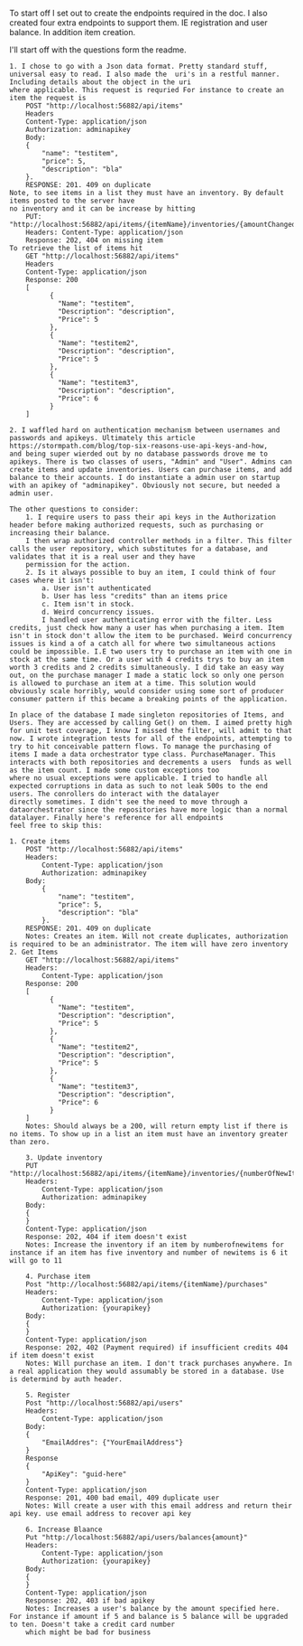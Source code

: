 To start off I set out to create the endpoints required in the doc. I also created four extra endpoints to support them. IE registration and user balance. In addition item creation.

I'll start off with the questions form the readme.

	1. I chose to go with a Json data format. Pretty standard stuff, universal easy to read. I also made the  uri's in a restful manner. Including details about the object in the uri
	where applicable. This request is requried For instance to create an item the request is
		POST "http://localhost:56882/api/items"
		Headers
		Content-Type: application/json
		Authorization: adminapikey
		Body:
		{
			"name": "testitem",
			"price": 5,
			"description": "bla"
		}.
		RESPONSE: 201. 409 on duplicate 
	Note, to see items in a list they must have an inventory. By default items posted to the server have 
	no inventory and it can be increase by hitting 
		PUT: "http://localhost:56882/api/items/{itemName}/inventories/{amountChanged}
		Headers: Content-Type: application/json
		Response: 202, 404 on missing item
	To retrieve the list of items hit
		GET "http://localhost:56882/api/items"
		Headers
		Content-Type: application/json
		Response: 200
		[
			  {
			    "Name": "testitem",
			    "Description": "description",
			    "Price": 5
			  },
			  {
			    "Name": "testitem2",
			    "Description": "description",
			    "Price": 5
			  },
			  {
			    "Name": "testitem3",
			    "Description": "description",
			    "Price": 6
			  }
		]

	2. I waffled hard on authentication mechanism between usernames and passwords and apikeys. Ultimately this article https://stormpath.com/blog/top-six-reasons-use-api-keys-and-how, 
	and being super wierded out by no database passwords drove me to apikeys. There is two classes of users, "Admin" and "User". Admins can create items and update inventories. Users can purchase items, and add balance to their accounts. I do instantiate a admin user on startup with an apikey of "adminapikey". Obviously not secure, but needed a admin user.

	The other questions to consider:
		1. I require users to pass their api keys in the Authorization header before making authorized requests, such as purchasing or increasing their balance. 
		I then wrap authorized controller methods in a filter. This filter calls the user repository, which substitutes for a database, and validates that it is a real user and they have
		permission for the action.
		2. Is it always possible to buy an item, I could think of four cases where it isn't:
			a. User isn't authenticated
			b. User has less "credits" than an items price
			c. Item isn't in stock. 
			d. Weird concurrency issues.
			I handled user authenticating error with the filter. Less credits, just check how many a user has when purchasing a item. Item isn't in stock don't allow the item to be purchased. Weird concurrency issues is kind a of a catch all for where two simultaneous actions could be impossible. I.E two users try to purchase an item with one in stock at the same time. Or a user with 4 credits trys to buy an item worth 3 credits and 2 credits simultaneously. I did take an easy way out, on the purchase manager I made a static lock so only one person is allowed to purchase an item at a time. This solution would obviously scale horribly, would consider using some sort of producer consumer pattern if this became a breaking points of the application. 

	In place of the database I made singleton repositories of Items, and Users. They are accessed by calling Get() on them. I aimed pretty high for unit test coverage, I know I missed the filter, will admit to that now. I wrote integration tests for all of the endpoints, attempting to try to hit conceivable pattern flows. To manage the purchasing of items I made a data orchestrator type class. PurchaseManager. This interacts with both repositories and decrements a users  funds as well as the item count. I made some custom exceptions too 
	where no usual exceptions were applicable. I tried to handle all expected corruptions in data as such to not leak 500s to the end users. The conrollers do interact with the datalayer 
	directly sometimes. I didn't see the need to move through a dataorchestrator since the repositories have more logic than a normal datalayer. Finally here's reference for all endpoints 
	feel free to skip this:

	1. Create items
		POST "http://localhost:56882/api/items"
		Headers:
			Content-Type: application/json
			Authorization: adminapikey 
		Body:
			{
				"name": "testitem",
				"price": 5,
				"description": "bla"
			}.
		RESPONSE: 201. 409 on duplicate 
		Notes: Creates an item. Will not create duplicates, authorization is required to be an administrator. The item will have zero inventory
	2. Get Items
		GET "http://localhost:56882/api/items"
		Headers:
			Content-Type: application/json
		Response: 200
		[
			  {
			    "Name": "testitem",
			    "Description": "description",
			    "Price": 5
			  },
			  {
			    "Name": "testitem2",
			    "Description": "description",
			    "Price": 5
			  },
			  {
			    "Name": "testitem3",
			    "Description": "description",
			    "Price": 6
			  }
		]
		Notes: Should always be a 200, will return empty list if there is no items. To show up in a list an item must have an inventory greater than zero.

		3. Update inventory
		PUT "http://localhost:56882/api/items/{itemName}/inventories/{numberOfNewItems}"
		Headers:
			Content-Type: application/json
			Authorization: adminapikey 
		Body:
		{
		}
		Content-Type: application/json
		Response: 202, 404 if item doesn't exist
		Notes: Increase the inventory if an item by numberofnewitems for instance if an item has five inventory and number of newitems is 6 it will go to 11

		4. Purchase item
		Post "http://localhost:56882/api/items/{itemName}/purchases"
		Headers:
			Content-Type: application/json
			Authorization: {yourapikey} 
		Body:
		{
		}
		Content-Type: application/json
		Response: 202, 402 (Payment required) if insufficient credits 404 if item doesn't exist
		Notes: Will purchase an item. I don't track purchases anywhere. In a real application they would assumably be stored in a database. Use is determind by auth header.
 
		5. Register
		Post "http://localhost:56882/api/users"
		Headers:
			Content-Type: application/json
		Body:
		{
			"EmailAddres": {"YourEmailAddress"}
		}
		Response
		{
			"ApiKey": "guid-here"
		}
		Content-Type: application/json
		Response: 201, 400 bad email, 409 duplicate user
		Notes: Will create a user with this email address and return their api key. use email address to recover api key

		6. Increase Blaance
		Put "http://localhost:56882/api/users/balances{amount}"
		Headers:
			Content-Type: application/json
			Authorization: {yourapikey} 
		Body:
		{
		}
		Content-Type: application/json
		Response: 202, 403 if bad apikey
		Notes: Increases a user's balance by the amount specified here. For instance if amount if 5 and balance is 5 balance will be upgraded to ten. Doesn't take a credit card number 
		which might be bad for business
